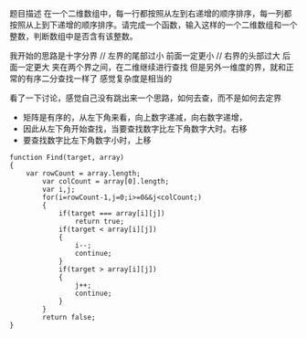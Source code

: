 题目描述
在一个二维数组中，每一行都按照从左到右递增的顺序排序，每一列都按照从上到下递增的顺序排序。请完成一个函数，输入这样的一个二维数组和一个整数，判断数组中是否含有该整数。

我开始的思路是十字分界
     // 左界的尾部过小 前面一定更小
    // 右界的头部过大 后面一定更大
夹在两个界之间，在二维继续进行查找
但是另外一维度的界，就和正常的有序二分查找一样了
感觉复杂度是相当的

看了一下讨论，感觉自己没有跳出来一个思路，如何去查，而不是如何去定界
* 矩阵是有序的，从左下角来看，向上数字递减，向右数字递增，
* 因此从左下角开始查找，当要查找数字比左下角数字大时。右移
* 要查找数字比左下角数字小时，上移

``` javscript
function Find(target, array)
{
    var rowCount = array.length;
        var colCount = array[0].length;
        var i,j;
        for(i=rowCount-1,j=0;i>=0&&j<colCount;)
        {
            if(target === array[i][j])
                return true;
            if(target < array[i][j])
            {
                i--;
                continue;
            }
            if(target > array[i][j])
            {
                j++;
                continue;
            }
        }
        return false;
}

        
```